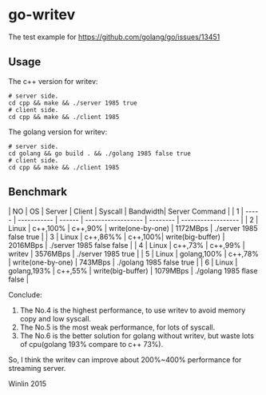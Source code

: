 # go-writev
The test example for https://github.com/golang/go/issues/13451

## Usage

The c++ version for writev:
```
# server side.
cd cpp && make && ./server 1985 true
# client side.
cd cpp && make && ./client 1985
```

The golang version for writev:
```
# server side.
cd golang && go build . && ./golang 1985 false true
# client side.
cd cpp && make && ./client 1985
```

## Benchmark

| NO | OS   | Server      | Client | Syscall            | Bandwidth| Server Command     | 
| 1 | ----- | ----------- | ------ | ------------------ | -------- |  ------------------  |
| 2 | Linux | c++,100%    | c++,90% | write(one-by-one) | 1172MBps | ./server 1985 false true |
| 3 | Linux | c++,86%%    | c++,100%| write(big-buffer) | 2016MBps | ./server 1985 false false |
| 4 | Linux | c++,73%     | c++,99% | writev            | 3576MBps | ./server 1985 true        |
| 5 | Linux | golang,100% | c++,78% | write(one-by-one) | 743MBps  | ./golang 1985 false true |
| 6 | Linux | golang,193% | c++,55% | write(big-buffer) | 1079MBps | ./golang 1985 flase false |

Conclude:

1. The No.4 is the highest performance, to use writev to avoid memory copy and low syscall.
1. The No.5 is the most weak performance, for lots of syscall.
1. The No.6 is the better solution for golang without writev, but waste lots of cpu(golang 193% compare to c++ 73%).

So, I think the writev can improve about 200%~400% performance for streaming server.

Winlin 2015
